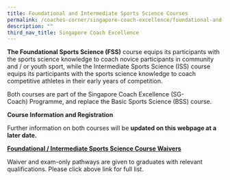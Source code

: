 ```yaml
---
title: Foundational and Intermediate Sports Science Courses
permalink: /coaches-corner/singapore-coach-excellence/foundational-and-intermediate-sports-science-courses/
description: ""
third_nav_title: Singapore Coach Excellence
---
```

**The Foundational Sports Science (FSS)** course equips its participants with the sports science knowledge to coach novice participants in community and / or youth sport, while the Intermediate Sports Science (ISS) course equips its participants with the sports science knowledge to coach competitive athletes in their early years of competition.

Both courses are part of the Singapore Coach Excellence (SG-Coach) Programme, and replace the Basic Sports Science (BSS) course.

**Course Information and Registration**

Further information on both courses will be **updated on this webpage at a later date.**

**[Foundational / Intermediate Sports Science Course Waivers](https://www.sportsingapore.gov.sg/Athletes-Coaches/Coaches-Corner/Singapore-Coach-Excellence-Programme-SG-Coach/Foundational-and-Intermediate-Sports-Science-Courses/Foundational-and-Intermediate-Sports-Science-Course-Waivers)**

Waiver and exam-only pathways are given to graduates with relevant qualifications. Please click above link for full list.